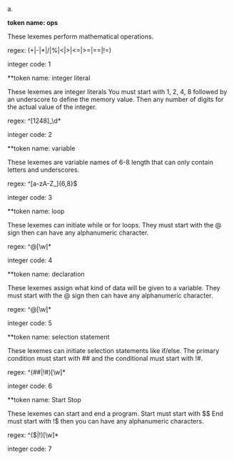 a.

**token name: ops**

These lexemes perform mathematical operations. 

regex: (+|-|*|/|%|<|>|<=|>=|==|!=)

integer code: 1

**token name: integer literal

These lexemes are integer literals You must start with 1, 2, 4, 8 followed by an underscore to define the memory value. Then any number of digits for the actual value of the integer.  

regex: ^[1248]_\d*

integer code: 2

**token name: variable

These lexemes are variable names of 6-8 length that can only contain letters and underscores.

regex: ^[a-zA-Z_]{6,8}$

integer code: 3

**token name: loop

These lexemes can initiate while or for loops. They must start with the @ sign then can have any alphanumeric character. 

regex: ^@[\w]*

integer code: 4

**token name: declaration

These lexemes assign what kind of data will be given to a variable. They must start with the @ sign then can have any alphanumeric character. 

regex: ^@[\w]*

integer code: 5

**token name: selection statement

These lexemes can initiate selection statements like if/else. The primary condition must start with ## and the conditional must start with !#. 

regex: ^(##|!#)[\w]*

integer code: 6

**token name: Start Stop 

These lexemes can start and end a program. Start must start with $$ End must start with !$ then you can have any alphanumeric characters. 

regex: ^($$|!$)[\w]*

integer code: 7




